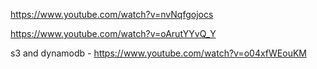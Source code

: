 https://www.youtube.com/watch?v=nvNqfgojocs

https://www.youtube.com/watch?v=oArutYYvQ_Y

s3 and dynamodb - https://www.youtube.com/watch?v=o04xfWEouKM

